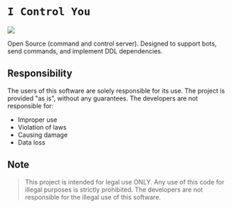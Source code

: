 # `I Control You`

<img src="https://github.com/noneandundefined/icu/blob/v0.8.x/assets/icu_start.png?raw=true" align="center" />

Open Source (command and control server). Designed to support bots, send commands, and implement DDL dependencies.

## Responsibility

The users of this software are solely responsible for its use. The project is provided "as is", without any guarantees. The developers are not responsible for:

-   Improper use
-   Violation of laws
-   Causing damage
-   Data loss

## Note

> This project is intended for legal use ONLY. Any use of this code for illegal purposes is strictly prohibited. The developers are not responsible for the illegal use of this software.
